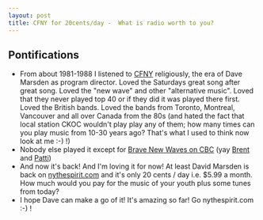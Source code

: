 ```yaml
---
layout: post
title: CFNY for 20cents/day -  What is radio worth to you?
---
```

## Pontifications

* From about 1981-1988 I listened to [CFNY](https://en.wikipedia.org/wiki/CFNY-FM) religiously, the era of Dave Marsden as program director. Loved the Saturdays great song after great song. Loved the "new wave" and other "alternative music". Loved that they never played top 40 or if they did it was played there first. Loved the British bands. Loved the bands from Toronto, Montreal, Vancouver and all over Canada from the 80s (and hated the fact that local station CKOC wouldn't play play any of them; how many times can you play music from 10-30 years ago? That's what I used to think now look at me :-) !)
* Nobody else played it except for [Brave New Waves on CBC](https://en.wikipedia.org/wiki/Brave_New_Waves) (yay [Brent](https://en.wikipedia.org/wiki/Brent_Bambury) and [Patti](https://en.wikipedia.org/wiki/Patti_Schmidt))
* And now it's back! And I'm loving it for now! At least David Marsden is back on [nythespirit.com](https://www.nythespirit.com/) and it's only 20 cents / day i.e. $5.99 a month. How much would you pay for the music of your youth plus some tunes from today?
* I hope Dave can make a go of it! It's amazing so far! Go nythespirit.com :-) !